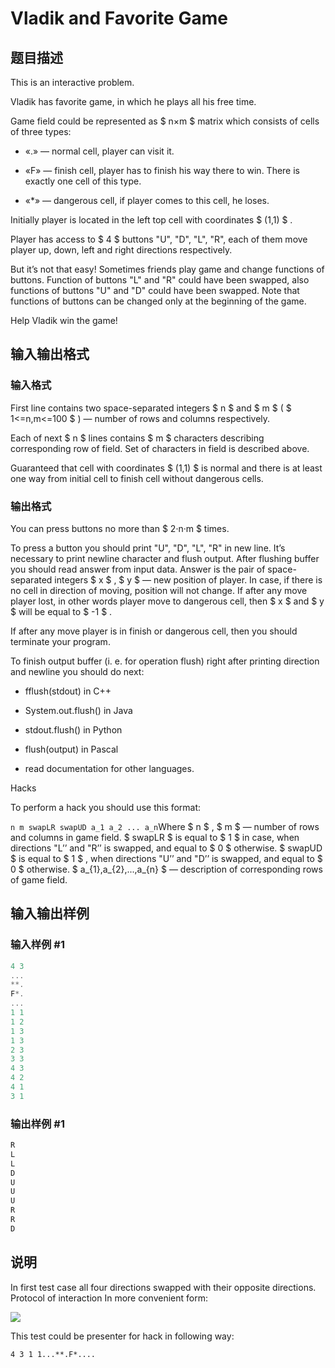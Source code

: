 # Vladik and Favorite Game

## 题目描述

This is an interactive problem.

Vladik has favorite game, in which he plays all his free time.

Game field could be represented as $ n×m $ matrix which consists of cells of three types:

- «.» — normal cell, player can visit it.

- «F» — finish cell, player has to finish his way there to win. There is exactly one cell of this type.

- «\*» — dangerous cell, if player comes to this cell, he loses.

Initially player is located in the left top cell with coordinates $ (1,1) $ .

Player has access to $ 4 $ buttons "U", "D", "L", "R", each of them move player up, down, left and right directions respectively.

But it’s not that easy! Sometimes friends play game and change functions of buttons. Function of buttons "L" and "R" could have been swapped, also functions of buttons "U" and "D" could have been swapped. Note that functions of buttons can be changed only at the beginning of the game.

Help Vladik win the game!

## 输入输出格式

### 输入格式

First line contains two space-separated integers $ n $ and $ m $ ( $ 1<=n,m<=100 $ ) — number of rows and columns respectively.

Each of next $ n $ lines contains $ m $ characters describing corresponding row of field. Set of characters in field is described above.

Guaranteed that cell with coordinates $ (1,1) $ is normal and there is at least one way from initial cell to finish cell without dangerous cells.

### 输出格式

You can press buttons no more than $ 2·n·m $ times.

To press a button you should print "U", "D", "L", "R" in new line. It’s necessary to print newline character and flush output. After flushing buffer you should read answer from input data. Answer is the pair of space-separated integers $ x $ , $ y $ — new position of player. In case, if there is no cell in direction of moving, position will not change. If after any move player lost, in other words player move to dangerous cell, then $ x $ and $ y $ will be equal to $ -1 $ .

If after any move player is in finish or dangerous cell, then you should terminate your program.

To finish output buffer (i. e. for operation flush) right after printing direction and newline you should do next:

- fflush(stdout) in C++

- System.out.flush() in Java

- stdout.flush() in Python

- flush(output) in Pascal

- read documentation for other languages.

Hacks

To perform a hack you should use this format:

`n m swapLR swapUD a_1 a_2 ... a_n`Where $ n $ , $ m $ — number of rows and columns in game field. $ swapLR $ is equal to $ 1 $ in case, when directions "L’’ and "R’’ is swapped, and equal to $ 0 $ otherwise. $ swapUD $ is equal to $ 1 $ , when directions "U’’ and "D’’ is swapped, and equal to $ 0 $ otherwise. $ a_{1},a_{2},...,a_{n} $ — description of corresponding rows of game field.

## 输入输出样例

### 输入样例 #1

```cpp
4 3
...
**.
F*.
...
1 1
1 2
1 3
1 3
2 3
3 3
4 3
4 2
4 1
3 1

```
### 输出样例 #1

```cpp
R
L
L
D
U
U
U
R
R
D

```
## 说明

In first test case all four directions swapped with their opposite directions. Protocol of interaction In more convenient form:

![](https://cdn.luogu.com.cn/upload/vjudge_pic/CF811D/950006bce8e634504ab933f77783747c37b83110.png)

This test could be presenter for hack in following way:

`4 3 1 1...**.F*....`

